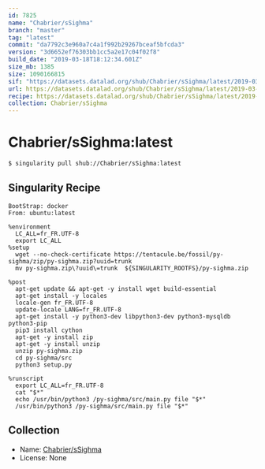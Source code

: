 ```yaml
---
id: 7825
name: "Chabrier/sSighma"
branch: "master"
tag: "latest"
commit: "da7792c3e960a7c4a1f992b29267bceaf5bfcda3"
version: "3d6652ef76303bb1cc5a2e17c04f02f8"
build_date: "2019-03-18T18:12:34.601Z"
size_mb: 1385
size: 1090166815
sif: "https://datasets.datalad.org/shub/Chabrier/sSighma/latest/2019-03-18-da7792c3-3d6652ef/3d6652ef76303bb1cc5a2e17c04f02f8.simg"
url: https://datasets.datalad.org/shub/Chabrier/sSighma/latest/2019-03-18-da7792c3-3d6652ef/
recipe: https://datasets.datalad.org/shub/Chabrier/sSighma/latest/2019-03-18-da7792c3-3d6652ef/Singularity
collection: Chabrier/sSighma
---
```


# Chabrier/sSighma:latest

```bash
$ singularity pull shub://Chabrier/sSighma:latest
```

## Singularity Recipe

```singularity
BootStrap: docker
From: ubuntu:latest

%environment
  LC_ALL=fr_FR.UTF-8
  export LC_ALL
%setup
  wget --no-check-certificate https://tentacule.be/fossil/py-sighma/zip/py-sighma.zip?uuid=trunk
  mv py-sighma.zip\?uuid\=trunk  ${SINGULARITY_ROOTFS}/py-sighma.zip

%post
  apt-get update && apt-get -y install wget build-essential
  apt-get install -y locales
  locale-gen fr_FR.UTF-8
  update-locale LANG=fr_FR.UTF-8
  apt-get install -y python3-dev libpython3-dev python3-mysqldb python3-pip
  pip3 install cython
  apt-get -y install zip
  apt-get -y install unzip
  unzip py-sighma.zip
  cd py-sighma/src
  python3 setup.py

%runscript
  export LC_ALL=fr_FR.UTF-8
  cat "$*"
  echo /usr/bin/python3 /py-sighma/src/main.py file "$*"
  /usr/bin/python3 /py-sighma/src/main.py file "$*"
```

## Collection

 - Name: [Chabrier/sSighma](https://github.com/Chabrier/sSighma)
 - License: None

